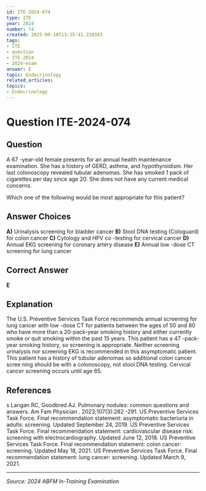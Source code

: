```yaml
---
id: ITE-2024-074
type: ITE
year: 2024
number: 74
created: 2025-08-10T13:35:41.220343
tags:
- ITE
- question
- ITE-2024
- 2024-exam
answer: E
topic: Endocrinology
related_articles:
topics:
- Endocrinology
---
```


# Question ITE-2024-074

## Question
A 67 -year-old female presents for an annual health maintenance examination. She has a history of 
GERD, asthma, and hypothyroidism. Her last colonoscopy revealed tubular adenomas. She has 
smoked 1 pack of cigarettes per day since age 20. She does not have any current medical concerns. 
 
Which one of the following would be most appropriate for this patient?

## Answer Choices
**A)** Urinalysis screening for bladder cancer
**B)** Stool DNA testing (Cologuard) for colon cancer
**C)** Cytology and HPV co -testing for cervical cancer
**D)** Annual EKG screening for coronary artery disease
**E)** Annual low -dose CT screening for lung cancer

## Correct Answer
**E**

## Explanation
The U.S. Preventive Services Task Force recommends annual screening for lung cancer with low -dose CT for patients between the ages of 50 and 80 who have more than a 20-pack-year smoking history and either currently smoke or quit smoking within the past 15 years. This patient has a 47 -pack-year smoking history, so screening is appropriate. Neither screening urinalysis nor screening EKG is recommended in this asymptomatic patient. This patient has a history of tubular adenomas so additional colon cancer scree ning should be with a colonoscopy, not stool DNA testing. Cervical cancer screening occurs until age 65.

## References
s Langan RC, Goodbred AJ. Pulmonary nodules: common questions and answers. Am Fam Physician . 2023;107(3):282 -291. US Preventive Services Task Force. Final recommendation statement: asymptomatic bacteriuria in adults: screening. Updated September 24, 2019. US Preventive Services Task Force. Final recommendation statement: cardiovascular disease risk: screening with electrocardiography. Updated June 12, 2018. US Preventive Services Task Force. Final recommendation statement: colon cancer: screening. Updated May 18, 2021. US Preventive Services Task Force. Final recommendation statement: lung cancer: screening. Updated March 9, 2021.

---
*Source: 2024 ABFM In-Training Examination*